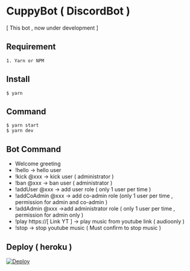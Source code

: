 # CuppyBot ( DiscordBot )

[ This bot , now under development ]

## Requirement

```
1. Yarn or NPM
```

## Install

```
$ yarn
```

## Command

```
$ yarn start
$ yarn dev
```

## Bot Command

- Welcome greeting
- !hello → hello user
- !kick @xxx → kick user ( administrator )
- !ban @xxx → ban user ( administrator )
- !addUser @xxx → add user role ( only 1 user per time )
- !addCoAdmin @xxx → add co-admin role (only 1 user per time , permission for admin and co-admin )
- !addAdmin @xxx →add administrator role ( only 1 user per time , permission for admin only )
- !play https://[ Link YT ] → play music from youtube link ( audioonly )
- !stop → stop youtube music ( Must confirm to stop music )

## Deploy ( heroku )

<a href="https://heroku.com/deploy?template=https://github.com/thanawatgulati/cuppybot&env[DISCORD_SECRET_TOKEN]=xxxxx">
  <img src="https://www.herokucdn.com/deploy/button.svg" alt="Deploy">
</a>
